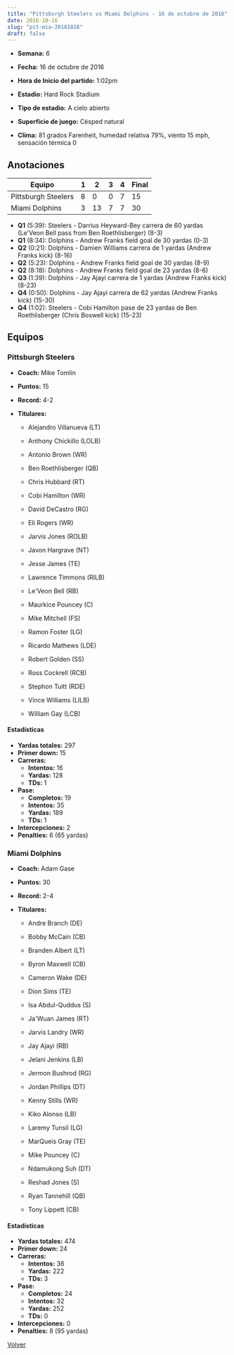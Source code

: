 ```yaml
---
title: "Pittsburgh Steelers vs Miami Dolphins - 16 de octubre de 2016"
date: 2016-10-16
slug: "pit-mia-20161016"
draft: false
---
```


* **Semana:** 6
* **Fecha:** 16 de octubre de 2016

* **Hora de Inicio del partido:** 1:02pm
* **Estadio:** Hard Rock Stadium
* **Tipo de estadio:** A cielo abierto
* **Superficie de juego:** Césped natural
* **Clima:** 81 grados Farenheit, humedad relativa 79%, viento 15 mph, sensación térmica 0





## Anotaciones
| Equipo | 1 | 2 | 3 | 4 | Final |
|--------|---|---|---|---|-------|
| Pittsburgh Steelers  | 8 | 0 | 0 | 7  | 15 |
| Miami Dolphins  | 3 | 13 | 7 | 7  | 30 |
* **Q1** (5:39): Steelers - Darrius Heyward-Bey carrera de 60 yardas (Le'Veon Bell pass from Ben Roethlisberger) (8-3)
* **Q1** (8:34): Dolphins - Andrew Franks field goal de 30 yardas (0-3)
* **Q2** (0:21): Dolphins - Damien Williams carrera de 1 yardas (Andrew Franks kick) (8-16)
* **Q2** (5:23): Dolphins - Andrew Franks field goal de 30 yardas (8-9)
* **Q2** (8:18): Dolphins - Andrew Franks field goal de 23 yardas (8-6)
* **Q3** (1:39): Dolphins - Jay Ajayi carrera de 1 yardas (Andrew Franks kick) (8-23)
* **Q4** (0:50): Dolphins - Jay Ajayi carrera de 62 yardas (Andrew Franks kick) (15-30)
* **Q4** (1:02): Steelers - Cobi Hamilton pase de 23 yardas de Ben Roethlisberger (Chris Boswell kick) (15-23)


## Equipos


### Pittsburgh Steelers
* **Coach:** Mike Tomlin
* **Puntos:** 15
* **Record:** 4-2
* **Titulares:** 

  * Alejandro Villanueva (LT) 

  * Anthony Chickillo (LOLB) 

  * Antonio Brown (WR) 

  * Ben Roethlisberger (QB) 

  * Chris Hubbard (RT) 

  * Cobi Hamilton (WR) 

  * David DeCastro (RG) 

  * Eli Rogers (WR) 

  * Jarvis Jones (ROLB) 

  * Javon Hargrave (NT) 

  * Jesse James (TE) 

  * Lawrence Timmons (RILB) 

  * Le'Veon Bell (RB) 

  * Maurkice Pouncey (C) 

  * Mike Mitchell (FS) 

  * Ramon Foster (LG) 

  * Ricardo Mathews (LDE) 

  * Robert Golden (SS) 

  * Ross Cockrell (RCB) 

  * Stephon Tuitt (RDE) 

  * Vince Williams (LILB) 

  * William Gay (LCB) 

#### Estadísticas
* **Yardas totales:** 297
* **Primer down:** 15
* **Carreras:**
  * **Intentos:** 16
  * **Yardas:** 128
  * **TDs:** 1
* **Pase:**
  * **Completos:** 19
  * **Intentos:** 35
  * **Yardas:** 189
  * **TDs:** 1
* **Intercepciones:** 2
* **Penalties:** 6 (65 yardas)

### Miami Dolphins
* **Coach:** Adam Gase
* **Puntos:** 30
* **Record:** 2-4
* **Titulares:** 

  * Andre Branch (DE) 

  * Bobby McCain (CB) 

  * Branden Albert (LT) 

  * Byron Maxwell (CB) 

  * Cameron Wake (DE) 

  * Dion Sims (TE) 

  * Isa Abdul-Quddus (S) 

  * Ja'Wuan James (RT) 

  * Jarvis Landry (WR) 

  * Jay Ajayi (RB) 

  * Jelani Jenkins (LB) 

  * Jermon Bushrod (RG) 

  * Jordan Phillips (DT) 

  * Kenny Stills (WR) 

  * Kiko Alonso (LB) 

  * Laremy Tunsil (LG) 

  * MarQueis Gray (TE) 

  * Mike Pouncey (C) 

  * Ndamukong Suh (DT) 

  * Reshad Jones (S) 

  * Ryan Tannehill (QB) 

  * Tony Lippett (CB) 

#### Estadísticas
* **Yardas totales:** 474
* **Primer down:** 24
* **Carreras:**
  * **Intentos:** 36
  * **Yardas:** 222
  * **TDs:** 3
* **Pase:**
  * **Completos:** 24
  * **Intentos:** 32
  * **Yardas:** 252
  * **TDs:** 0
* **Intercepciones:** 0
* **Penalties:** 8 (95 yardas)


[Volver](/historia/2016)
